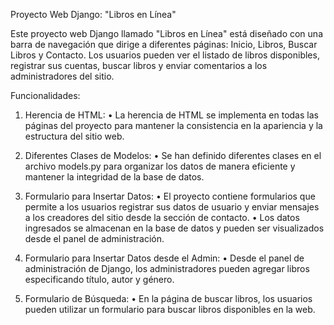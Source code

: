 Proyecto Web Django: "Libros en Línea"

Este proyecto web Django llamado "Libros en Línea" está diseñado con una barra de navegación que dirige a diferentes páginas:
Inicio, Libros, Buscar Libros y Contacto. Los usuarios pueden ver el listado de libros disponibles, registrar sus cuentas, buscar libros y enviar comentarios a los administradores del sitio.

Funcionalidades:

1.	Herencia de HTML:
•	La herencia de HTML se implementa en todas las páginas del proyecto para mantener la consistencia en la apariencia y la estructura del sitio web.

2.	Diferentes Clases de Modelos:
•	Se han definido diferentes clases en el archivo models.py para organizar los datos de manera eficiente y mantener la integridad de la base de datos.

3.	Formulario para Insertar Datos:
•	El proyecto contiene formularios que permite a los usuarios registrar sus datos de usuario y enviar mensajes a los creadores del sitio desde la sección de contacto.
•	Los datos ingresados se almacenan en la base de datos y pueden ser visualizados desde el panel de administración.

4.	Formulario para Insertar Datos desde el Admin:
•	Desde el panel de administración de Django, los administradores pueden agregar libros especificando título, autor y género.

5.	Formulario de Búsqueda:
•	En la página de buscar libros, los usuarios pueden utilizar un formulario para buscar libros disponibles en la web.
